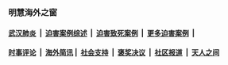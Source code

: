 
### 明慧海外之窗

####  [武汉肺炎](indexes/365.md?t=05071500) &nbsp;|&nbsp;  [迫害案例综述](indexes/328.md?t=05071500) &nbsp;|&nbsp; [迫害致死案例](indexes/277.md?t=05071500)  &nbsp;|&nbsp; [更多迫害案例](indexes/81.md?t=05071500)  &nbsp;|&nbsp; 
####  [时事评论](indexes/19.md?t=05071500) &nbsp;|&nbsp; [海外简讯](indexes/245.md?t=05071500)&nbsp;|&nbsp;  [社会支持](indexes/140.md?t=05071500) &nbsp;|&nbsp; [褒奖决议](indexes/282.md?t=05071500) &nbsp;|&nbsp; [社区报道](indexes/91.md?t=05071500)  &nbsp;|&nbsp; [天人之间](indexes/78.md?t=05071500) 

